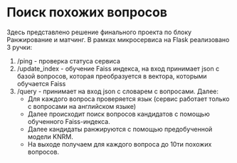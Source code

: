 # Поиск похожих вопросов
Здесь представлено решение финального проекта по блоку Ранжирование и матчинг.
В рамках микросервиса на Flask реализовано 3 ручки:
  1. /ping - проверка статуса сервиса
  2. /update_index - обучение Faiss индекса, на вход принимает json с базой вопросов, которая преобразуется в вектора, которыми обучается Faiss
  3. /query - принимает на вход json с словарем с вопросами. Далее:
     * Для каждого вопроса проверяется язык (сервис работает только с вопросами на английском языке)
     * Далее происходит поиск вопросов кандидатов с помощью обученного Faiss-индекса.
     * Далее кандидаты ранжируются с помощью предобученной модели KNRM.
     * На выходе получаем для каждого вопроса до 10ти похожих вопросов.
      
